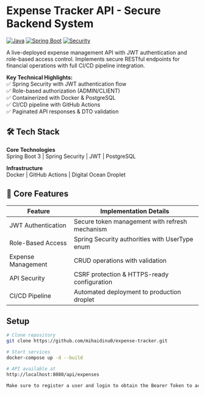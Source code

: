 # Expense Tracker API - Secure Backend System

[![Java](https://img.shields.io/badge/Java-17-blue)](https://openjdk.java.net/)
[![Spring Boot](https://img.shields.io/badge/Spring_Boot-3.1-green)](https://spring.io/projects/spring-boot)
[![Security](https://img.shields.io/badge/Security-JWT-orange)](https://jwt.io/)

A live-deployed expense management API with JWT authentication and role-based access control. Implements secure RESTful endpoints for financial operations with full CI/CD pipeline integration.

**Key Technical Highlights:**  
✅ Spring Security with JWT authentication flow  
✅ Role-based authorization (ADMIN/CLIENT)  
✅ Containerized with Docker & PostgreSQL  
✅ CI/CD pipeline with GitHub Actions  
✅ Paginated API responses & DTO validation

## 🛠 Tech Stack
**Core Technologies**  
Spring Boot 3 | Spring Security | JWT | PostgreSQL

**Infrastructure**  
Docker | GitHub Actions | Digital Ocean Droplet

## 🚀 Core Features
| Feature | Implementation Details |
|---------|------------------------|
| JWT Authentication | Secure token management with refresh mechanism |
| Role-Based Access | Spring Security authorities with UserType enum |
| Expense Management | CRUD operations with validation |
| API Security | CSRF protection & HTTPS-ready configuration |
| CI/CD Pipeline | Automated deployment to production droplet |

## Setup
```bash
# Clone repository
git clone https://github.com/mihaidinu0/expense-tracker.git

# Start services
docker-compose up -d --build

# API available at
http://localhost:8080/api/expenses

Make sure to register a user and login to obtain the Bearer Token to access the secured endpoints.
